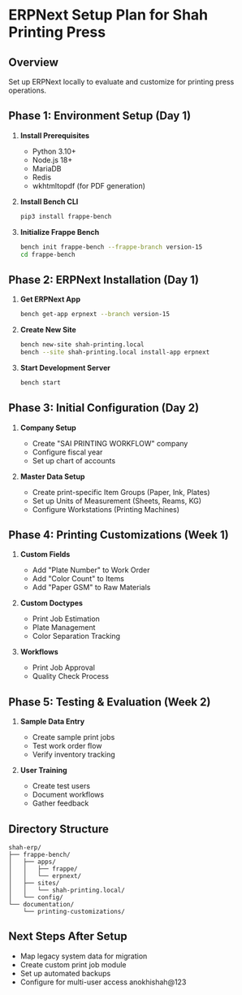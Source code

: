 # ERPNext Setup Plan for Shah Printing Press

## Overview
Set up ERPNext locally to evaluate and customize for printing press operations.

## Phase 1: Environment Setup (Day 1)
1. **Install Prerequisites**
   - Python 3.10+
   - Node.js 18+
   - MariaDB
   - Redis
   - wkhtmltopdf (for PDF generation)

2. **Install Bench CLI**
   ```bash
   pip3 install frappe-bench
   ```

3. **Initialize Frappe Bench**
   ```bash
   bench init frappe-bench --frappe-branch version-15
   cd frappe-bench
   ```

## Phase 2: ERPNext Installation (Day 1)
1. **Get ERPNext App**
   ```bash
   bench get-app erpnext --branch version-15
   ```

2. **Create New Site**
   ```bash
   bench new-site shah-printing.local
   bench --site shah-printing.local install-app erpnext
   ```

3. **Start Development Server**
   ```bash
   bench start
   ```

## Phase 3: Initial Configuration (Day 2)
1. **Company Setup**
   - Create "SAI PRINTING WORKFLOW" company
   - Configure fiscal year
   - Set up chart of accounts

2. **Master Data Setup**
   - Create print-specific Item Groups (Paper, Ink, Plates)
   - Set up Units of Measurement (Sheets, Reams, KG)
   - Configure Workstations (Printing Machines)

## Phase 4: Printing Customizations (Week 1)
1. **Custom Fields**
   - Add "Plate Number" to Work Order
   - Add "Color Count" to Items
   - Add "Paper GSM" to Raw Materials

2. **Custom Doctypes**
   - Print Job Estimation
   - Plate Management
   - Color Separation Tracking

3. **Workflows**
   - Print Job Approval
   - Quality Check Process

## Phase 5: Testing & Evaluation (Week 2)
1. **Sample Data Entry**
   - Create sample print jobs
   - Test work order flow
   - Verify inventory tracking

2. **User Training**
   - Create test users
   - Document workflows
   - Gather feedback

## Directory Structure
```
shah-erp/
├── frappe-bench/
│   ├── apps/
│   │   ├── frappe/
│   │   └── erpnext/
│   ├── sites/
│   │   └── shah-printing.local/
│   └── config/
└── documentation/
    └── printing-customizations/
```

## Next Steps After Setup
- Map legacy system data for migration
- Create custom print job module
- Set up automated backups
- Configure for multi-user access
anokhishah@123